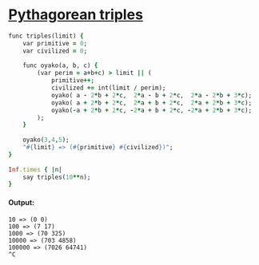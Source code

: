 [1]: http://rosettacode.org/wiki/Pythagorean_triples

# [Pythagorean triples][1]

```ruby
func triples(limit) {
    var primitive = 0;
    var civilized = 0;
 
    func oyako(a, b, c) {
        (var perim = a+b+c) > limit || (
            primitive++;
            civilized += int(limit / perim);
            oyako( a - 2*b + 2*c,  2*a - b + 2*c,  2*a - 2*b + 3*c);
            oyako( a + 2*b + 2*c,  2*a + b + 2*c,  2*a + 2*b + 3*c);
            oyako(-a + 2*b + 2*c, -2*a + b + 2*c, -2*a + 2*b + 3*c);
        );
    }
 
    oyako(3,4,5);
    "#{limit} => (#{primitive} #{civilized})";
}
 
Inf.times { |n|
    say triples(10**n);
}
```

#### Output:
```
10 => (0 0)
100 => (7 17)
1000 => (70 325)
10000 => (703 4858)
100000 => (7026 64741)
^C
```
